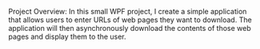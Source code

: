 Project Overview:
In this small WPF project, I create a simple application that allows users to enter URLs of web pages they want to download. The application will then asynchronously download the contents of those web pages and display them to the user.
